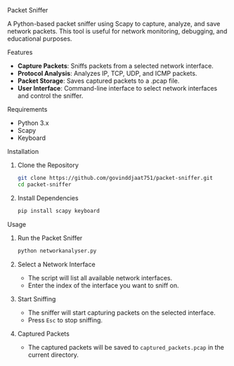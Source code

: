  Packet Sniffer

A Python-based packet sniffer using Scapy to capture, analyze, and save network packets. This tool is useful for network monitoring, debugging, and educational purposes.

 Features

- **Capture Packets**: Sniffs packets from a selected network interface.
- **Protocol Analysis**: Analyzes IP, TCP, UDP, and ICMP packets.
- **Packet Storage**: Saves captured packets to a .pcap file.
- **User Interface**: Command-line interface to select network interfaces and control the sniffer.

 Requirements

- Python 3.x
- Scapy
- Keyboard

 Installation

1. Clone the Repository
    ```sh
    git clone https://github.com/govinddjaat751/packet-sniffer.git
    cd packet-sniffer
    ```

2. Install Dependencies
    ```sh
    pip install scapy keyboard
    ```

 Usage

1. Run the Packet Sniffer
    ```sh
    python networkanalyser.py
    ```

2. Select a Network Interface
    - The script will list all available network interfaces.
    - Enter the index of the interface you want to sniff on.

3. Start Sniffing
    - The sniffer will start capturing packets on the selected interface.
    - Press `Esc` to stop sniffing.

4. Captured Packets
    - The captured packets will be saved to `captured_packets.pcap` in the current directory.
